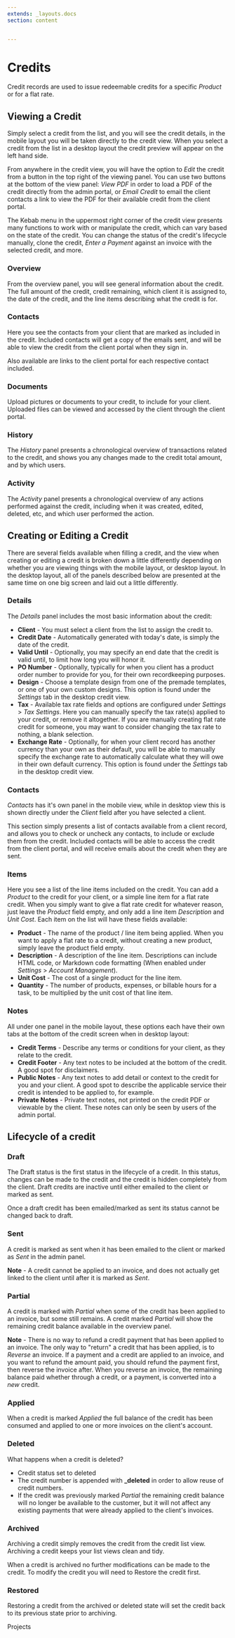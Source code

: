 ```yaml
---
extends: _layouts.docs 
section: content


---
```


# Credits

Credit records are used to issue redeemable credits for a specific *Product* or for a flat rate.  

## Viewing a Credit

Simply select a credit from the list, and you will see the credit details, in the mobile layout you will be taken directly to the credit view.  When you select a credit from the list in a desktop layout the credit preview will appear on the left hand side.

From anywhere in the credit view, you will have the option to *Edit* the credit from a button in the top right of the viewing panel.  You can use two buttons at the bottom of the view panel: *View PDF* in order to load a PDF of the credit directly from the admin portal, or *Email Credit* to email the client contacts a link to view the PDF for their available credit from the client portal.

The Kebab menu in the uppermost right corner of the credit view presents many functions to work with or manipulate the credit, which can vary based on the state of the credit.  You can change the status of the credit's lifecycle manually, clone the credit, *Enter a Payment* against an invoice with the selected credit, and more.	

### Overview

From the overview panel, you will see general information about the credit.  The full amount of the credit, credit remaining, which client it is assigned to, the date of the credit, and the line items describing what the credit is for.

### Contacts

Here you see the contacts from your client that are marked as included in the credit.  Included contacts will get a copy of the emails sent, and will be able to view the credit from the client portal when they sign in.

Also available are links to the client portal for each respective contact included.

### Documents

Upload pictures or documents to your credit, to include for your client.  Uploaded files can be viewed and accessed by the client through the client portal.

### History

The *History* panel presents a chronological overview of transactions related to the credit, and shows you any changes made to the credit total amount, and by which users.

### Activity

The *Activity* panel presents a chronological overview of any actions performed against the credit, including when it was created, edited, deleted, etc, and which user performed the action.

## Creating or Editing a Credit

There are several fields available when filling a credit, and the view when creating or editing a credit is broken down a little differently depending on whether you are viewing things with the mobile layout, or desktop layout.  In the desktop layout, all of the panels described below are presented at the same time on one big screen and laid out a little differently.

### Details

The *Details* panel includes the most basic information about the credit:

* **Client** - You must select a client from the list to assign the credit to.
* **Credit Date** - Automatically generated with today's date, is simply the date of the credit.
* **Valid Until** - Optionally, you may specify an end date that the credit is valid until, to limit how long you will honor it.
* **PO Number** - Optionally, typically for when you client has a product order number to provide for you, for their own recordkeeping purposes.
* **Design** - Choose a template design from one of the premade templates, or one of your own custom designs.  This option is found under the *Settings* tab in the desktop credit view.
* **Tax** - Available tax rate fields and options are configured under *Settings* > *Tax Settings*.  Here you can manually specify the tax rate(s) applied to your credit, or remove it altogether.  If you are manually creating flat rate credit for someone, you may want to consider changing the tax rate to nothing, a blank selection.
* **Exchange Rate** - Optionally, for when your client record has another currency than your own as their default, you will be able to manually specify the exchange rate to automatically calculate what they will owe in their own default currency.  This option is found under the *Settings* tab in the desktop credit view.

### Contacts

*Contacts* has it's own panel in the mobile view, while in desktop view this is shown directly under the *Client* field after you have selected a client.  

This section simply presents a list of contacts available from a client record, and allows you to check or uncheck any contacts, to include or exclude them from the credit.  Included contacts will be able to access the credit from the client portal, and will receive emails about the credit when they are sent.

### Items

Here you see a list of the line items included on the credit.  You can add a *Product* to the credit for your client, or a simple line item for a flat rate credit.  When you simply want to give a flat rate credit for whatever reason, just leave the *Product* field empty, and only add a line item *Description* and *Unit Cost*.  Each item on the list will have these fields available:

* **Product** - The name of the product / line item being applied.  When you want to apply a flat rate to a credit, without creating a new product, simply leave the product field empty.
* **Description** - A description of the line item.  Descriptions can include HTML code, or Markdown code formatting (When enabled under *Settings* > *Account Management*).
* **Unit Cost** - The cost of a single product for the line item.
* **Quantity** - The number of products, expenses, or billable hours for a task, to be multiplied by the unit cost of that line item.

### Notes

All under one panel in the mobile layout, these options each have their own tabs at the bottom of the credit screen when in desktop layout:

* **Credit Terms** - Describe any terms or conditions for your client, as they relate to the credit.
* **Credit Footer** - Any text notes to be included at the bottom of the credit.  A good spot for disclaimers.
* **Public Notes** - Any text notes to add detail or context to the credit for you and your client.  A good spot to describe the applicable service their credit is intended to be applied to, for example.
* **Private Notes** - Private text notes, not printed on the credit PDF or viewable by the client.  These notes can only be seen by users of the admin portal.

## Lifecycle of a credit

### Draft

The Draft status is the first status in the lifecycle of a credit. In this status, changes can be made to the credit and the credit is hidden completely from the client. Draft credits are inactive until either emailed to the client or marked as sent.

<x-warning>
Once a draft credit has been emailed/marked as sent its status cannot be changed back to draft.
</x-warning>

### Sent

A credit is marked as sent when it has been emailed to the client or marked as *Sent* in the admin panel.  

**Note** - A credit cannot be applied to an invoice, and does not actually get linked to the client until after it is marked as *Sent*.

### Partial

A credit is marked with *Partial* when some of the credit has been applied to an invoice, but some still remains.  A credit marked *Partial* will show the remaining credit balance available in the overview panel.

**Note** - There is no way to refund a credit payment that has been applied to an invoice.  The only way to "return" a credit that has been applied, is to *Reverse* an invoice.  If a payment and a credit are applied to an invoice, and you want to refund the amount paid, you should refund the payment first, then reverse the invoice after.  When you reverse an invoice, the remaining balance paid whether through a credit, or a payment, is converted into a *new* credit.  

### Applied

When a credit is marked *Applied* the full balance of the credit has been consumed and applied to one or more invoices on the client's account.

### Deleted

What happens when a credit is deleted?

* Credit status set to deleted
* The credit number is appended with <b>_deleted</b> in order to allow reuse of credit numbers.
* If the credit was previously marked *Partial* the remaining credit balance will no longer be available to the customer, but it will not affect any existing payments that were already applied to the client's invoices.

### Archived

Archiving a credit simply removes the credit from the credit list view. Archiving a credit keeps your list views clean and tidy.

<x-warning>
When a credit is archived no further modifications can be made to the credit. To modify the credit you will need to Restore the credit first.
</x-warning>

### Restored

Restoring a credit from the archived or deleted state will set the credit back to its previous state prior to archiving.

<x-next url=/docs/projects>Projects</x-next>